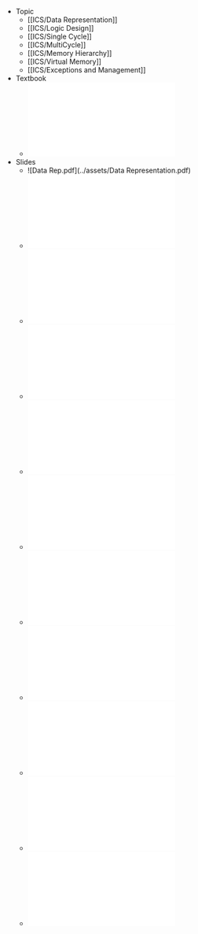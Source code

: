 - Topic
	- [[ICS/Data Representation]]
	- [[ICS/Logic Design]]
	- [[ICS/Single Cycle]]
	- [[ICS/MultiCycle]]
	- [[ICS/Memory Hierarchy]]
	- [[ICS/Virtual Memory]]
	- [[ICS/Exceptions and Management]]
- Textbook
	- ![COD.pdf](../assets/CS422-Computer-Architecture-ComputerOrganizationAndDesign5thEdition2014.pdf)
- Slides
	- ![Data Rep.pdf](../assets/Data Representation.pdf)
	- ![Assembly.pdf](../assets/Assembly_1671549772366_0.pdf)
	- ![C.pdf](../assets/C_1671558041588_0.pdf)
	- ![Logic design.pdf](../assets/Logic_design_1671558066884_0.pdf)
	- ![Single Cycle.pdf](../assets/Single_Cycle_1671549159015_0.pdf)
	- ![MultiCycle.pdf](../assets/MultiCycle_1671558087749_0.pdf)
	- ![Memory Hierachy.pdf](../assets/Memory_Hierachy_1671558111533_0.pdf)
	- ![Virtual Memory.pdf](../assets/Virtual_Memory_1671558201006_0.pdf)
	- ![Exceptions and Management.pdf](../assets/Exceptions_and_Management_1671558216220_0.pdf)
	- ![C.pdf](../assets/C_1671637774020_0.pdf)
	- ![In a nutshell.pdf](../assets/In_a_nutshell_1671558225342_0.pdf)